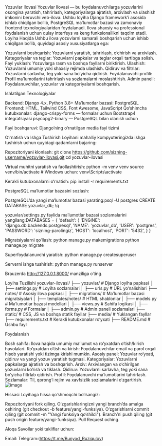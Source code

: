 Yozuvlar Ilovasi
Yozuvlar Ilovasi — bu foydalanuvchilarga yozuvlarini osongina yaratish, tahrirlash, kategoriyalarga ajratish, arxivlash va ulashish imkonini beruvchi veb-ilova. Ushbu loyiha Django framework’i asosida ishlab chiqilgan bo‘lib, PostgreSQL ma’lumotlar bazasi va zamonaviy frontend texnologiyalaridan foydalanadi. Ilova shaxsiy va professional foydalanish uchun qulay interfeys va keng funksionallikni taqdim etadi.
Loyiha Haqida
Ushbu ilova yozuvlarni samarali boshqarish uchun ishlab chiqilgan bo‘lib, quyidagi asosiy xususiyatlarga ega:

Yozuvlarni boshqarish: Yozuvlarni yaratish, tahrirlash, o‘chirish va arxivlash.
Kategoriyalar va teglar: Yozuvlarni papkalar va teglar orqali tartibga solish.
Fayl yuklash: Yozuvlarga rasm va boshqa fayllarni biriktirish.
Ulashish: Yozuvlarni umumiy yoki shaxsiy rejimda ulashish.
Qidiruv va filtrlar: Yozuvlarni sarlavha, teg yoki sana bo‘yicha qidirish.
Foydalanuvchi profili: Profil ma’lumotlarini tahrirlash va sozlamalarni moslashtirish.
Admin paneli: Foydalanuvchilar, yozuvlar va kategoriyalarni boshqarish.

Ishlatilgan Texnologiyalar

Backend: Django 4.x, Python 3.8+
Ma’lumotlar bazasi: PostgreSQL
Frontend: HTML, Tailwind CSS, Font Awesome, JavaScript
Qo‘shimcha kutubxonalar:
django-crispy-forms — formalar uchun Bootstrap4 integratsiyasi
psycopg2-binary — PostgreSQL bilan ulanish uchun


Fayl boshqaruvi: Django’ning o‘rnatilgan media fayl tizimi

O‘rnatish va Ishga Tushirish
Loyihani mahalliy kompyuteringizda ishga tushirish uchun quyidagi qadamlarni bajaring:

Repozitoriyani klonlash:
git clone https://github.com/sizning-username/yozuvlar-ilovasi.git
cd yozuvlar-ilovasi


Virtual muhitni yaratish va faollashtirish:
python -m venv venv
source venv/bin/activate  # Windows uchun: venv\Scripts\activate


Kerakli kutubxonalarni o‘rnatish:
pip install -r requirements.txt


PostgreSQL ma’lumotlar bazasini sozlash:

PostgreSQL’da yangi ma’lumotlar bazasi yarating:psql -U postgres
CREATE DATABASE yozuvlar_db;
\q


yozuvlar/settings.py faylida ma’lumotlar bazasi sozlamalarini yangilang:DATABASES = {
    'default': {
        'ENGINE': 'django.db.backends.postgresql',
        'NAME': 'yozuvlar_db',
        'USER': 'postgres',
        'PASSWORD': 'sizning-parolingiz',
        'HOST': 'localhost',
        'PORT': '5432',
    }
}




Migratsiyalarni qo‘llash:
python manage.py makemigrations
python manage.py migrate


Superfoydalanuvchi yaratish:
python manage.py createsuperuser


Serverni ishga tushirish:
python manage.py runserver

Brauzerda http://127.0.0.1:8000/ manziliga o‘ting.


Loyiha Tuzilishi
yozuvlar-ilovasi/
├── yozuvlar/                # Django loyiha papkasi
│   ├── settings.py          # Loyiha sozlamalari
│   ├── urls.py              # URL yo‘nalishlari
├── notes/                   # Asosiy ilova papkasi
│   ├── migrations/          # Ma’lumotlar bazasi migratsiyalari
│   ├── templates/notes/     # HTML shablonlar
│   ├── models.py            # Ma’lumotlar bazasi modellari
│   ├── views.py             # Sahifa logikasi
│   ├── forms.py             # Formalar
│   ├── admin.py             # Admin paneli sozlamalari
├── static/                  # CSS, JS va boshqa statik fayllar
├── media/                   # Yuklangan fayllar
├── requirements.txt         # Kerakli kutubxonalar ro‘yxati
├── README.md                # Ushbu fayl

Foydalanish

Bosh sahifa: Ilova haqida umumiy ma’lumot va ro‘yxatdan o‘tish/kirish havolalari.
Ro‘yxatdan o‘tish va kirish: Foydalanuvchilar email va parol orqali hisob yaratishi yoki tizimga kirishi mumkin.
Asosiy panel: Yozuvlar ro‘yxati, qidiruv va yangi yozuv yaratish tugmasi.
Kategoriyalar: Yozuvlarni papkalarga ajratish va boshqarish.
Arxiv: Arxivlangan va o‘chirilgan yozuvlarni ko‘rish va tiklash.
Qidiruv: Yozuvlarni sarlavha, teg yoki sana bo‘yicha filtrlab qidirish.
Profil: Foydalanuvchi ma’lumotlarini tahrirlash.
Sozlamalar: Til, qorong‘i rejim va xavfsizlik sozlamalarini o‘zgartirish.
![image](https://github.com/user-attachments/assets/a46fb9d2-d82c-46db-a92d-bb88864c2ab5)

Hissasi
Loyihaga hissa qo‘shmoqchi bo‘lsangiz:

Repozitoriyani fork qiling.
O‘zgarishlaringizni yangi branch’da amalga oshiring (git checkout -b feature/yangi-funksiya).
O‘zgarishlarni commit qiling (git commit -m "Yangi funksiya qo‘shildi").
Branch’ni push qiling (git push origin feature/yangi-funksiya).
Pull Request oching.


Aloqa
Savollar yoki takliflar uchun:

Email: 
Telegram:(https://t.me/Bunyod_Ruziqulov)

